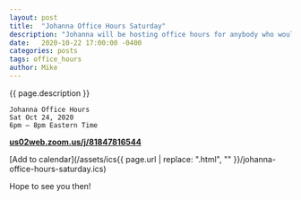 ```yaml
---
layout: post
title:  "Johanna Office Hours Saturday"
description: "Johanna will be hosting office hours for anybody who would like to say hello!"
date:   2020-10-22 17:00:00 -0400
categories: posts
tags: office_hours
author: Mike
---
```

{{ page.description }}

	Johanna Office Hours
	Sat Oct 24, 2020
	6pm – 8pm Eastern Time
	
**[us02web.zoom.us/j/81847816544](https://us02web.zoom.us/j/81847816544)**

[Add to calendar](/assets/ics{{ page.url | replace: ".html", "" }}/johanna-office-hours-saturday.ics)

Hope to see you then!
